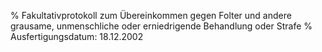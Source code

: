 % Fakultativprotokoll zum Übereinkommen gegen Folter und andere grausame, unmenschliche oder erniedrigende Behandlung oder Strafe
% Ausfertigungsdatum: 18.12.2002
 